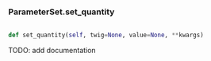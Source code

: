 ### ParameterSet.set_quantity

```py

def set_quantity(self, twig=None, value=None, **kwargs)

```



TODO: add documentation

